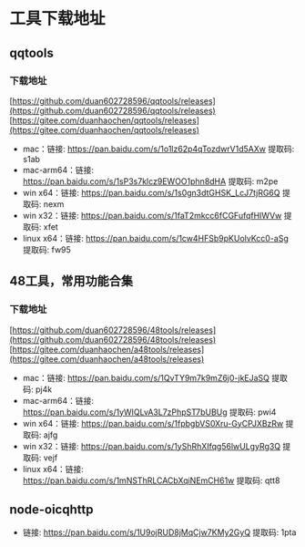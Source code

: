 # 工具下载地址

## qqtools

### 下载地址
[https://github.com/duan602728596/qqtools/releases](https://github.com/duan602728596/qqtools/releases)   
[https://gitee.com/duanhaochen/qqtools/releases](https://gitee.com/duanhaochen/qqtools/releases)
* mac：链接: https://pan.baidu.com/s/1o1lz62p4qTozdwrV1d5AXw 提取码: s1ab
* mac-arm64：链接: https://pan.baidu.com/s/1sP3s7klcz9EWOO1phn8dHA 提取码: m2pe
* win x64：链接: https://pan.baidu.com/s/1s0gn3dtGHSK_LcJ7tjRG6Q 提取码: nexm
* win x32：链接: https://pan.baidu.com/s/1faT2mkcc6fCGFufqfHIWVw 提取码: xfet
* linux x64：链接: https://pan.baidu.com/s/1cw4HFSb9pKUolvKcc0-aSg 提取码: fw95

## 48工具，常用功能合集

### 下载地址
[https://github.com/duan602728596/48tools/releases](https://github.com/duan602728596/48tools/releases)   
[https://gitee.com/duanhaochen/a48tools/releases](https://gitee.com/duanhaochen/a48tools/releases)
* mac：链接: https://pan.baidu.com/s/1QvTY9m7k9mZ6j0-jkEJaSQ 提取码: pj4k
* mac-arm64：链接: https://pan.baidu.com/s/1yWIQLvA3L7zPhpST7bUBUg 提取码: pwi4
* win x64：链接: https://pan.baidu.com/s/1fpbgbVS0Xru-GyCPJXBzRw 提取码: ajfg
* win x32：链接: https://pan.baidu.com/s/1yShRhXIfqg56lwULgyRg3Q 提取码: vejf
* linux x64：链接: https://pan.baidu.com/s/1mNSThRLCACbXqiNEmCH61w 提取码: qtt8

## node-oicqhttp

* 链接: https://pan.baidu.com/s/1U9ojRUD8jMqCjw7KMy2GyQ 提取码: 1pta
